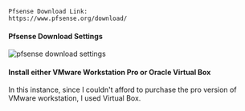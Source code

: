 
```ad-note
Pfsense Download Link:
https://www.pfsense.org/download/
```

#### Pfsense Download Settings

![pfsense download settings](https://github.com/cs421/Create_Homelab_Project/assets/152476259/7c19a014-00c9-48e9-a686-38fcbfcc6783)

#### Install either VMware Workstation Pro or Oracle Virtual Box

In this instance, since I couldn't afford to purchase the pro version of VMware workstation, I used Virtual Box.

